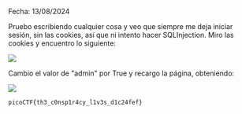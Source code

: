 Fecha: 13/08/2024

Pruebo escribiendo cualquier cosa y veo que siempre me deja iniciar sesión, sin las cookies, así que ni intento hacer SQLInjection. Miro las cookies y encuentro lo siguiente: 

![](Imágenes/Pasted%20image%2020240813205441.png)

Cambio el valor de "admin" por True y recargo la página, obteniendo: 

![](Imágenes/Pasted%20image%2020240813205602.png)

```
picoCTF{th3_c0nsp1r4cy_l1v3s_d1c24fef}
```


